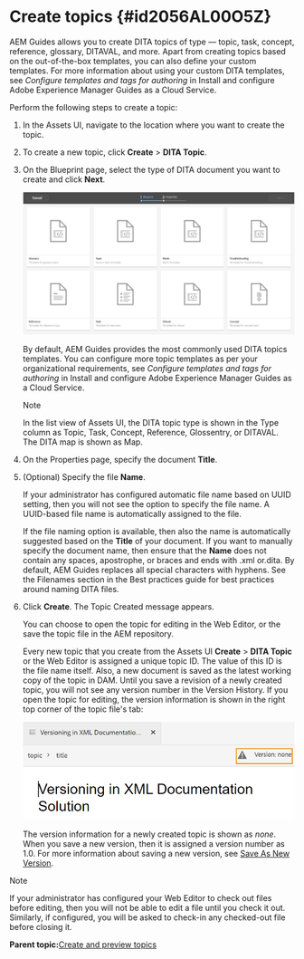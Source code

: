 # Create topics {#id2056AL00O5Z}

AEM Guides allows you to create DITA topics of type — topic, task, concept, reference, glossary, DITAVAL, and more. Apart from creating topics based on the out-of-the-box templates, you can also define your custom templates. For more information about using your custom DITA templates, see *Configure templates and tags for authoring* in Install and configure Adobe Experience Manager Guides as a Cloud Service.

Perform the following steps to create a topic:

1.  In the Assets UI, navigate to the location where you want to create the topic.

1.  To create a new topic, click **Create** \> **DITA Topic**.

1.  On the Blueprint page, select the type of DITA document you want to create and click **Next**.

    ![](images/create_dita_topic.png)

    By default, AEM Guides provides the most commonly used DITA topics templates. You can configure more topic templates as per your organizational requirements, see *Configure templates and tags for authoring* in Install and configure Adobe Experience Manager Guides as a Cloud Service.

    >[!NOTE]
    >
    > In the list view of Assets UI, the DITA topic type is shown in the Type column as Topic, Task, Concept, Reference, Glossentry, or DITAVAL. The DITA map is shown as Map.

1.  On the Properties page, specify the document **Title**.

1.  \(Optional\) Specify the file **Name**.

    If your administrator has configured automatic file name based on UUID setting, then you will not see the option to specify the file name. A UUID-based file name is automatically assigned to the file.

    If the file naming option is available, then also the name is automatically suggested based on the **Title** of your document. If you want to manually specify the document name, then ensure that the **Name** does not contain any spaces, apostrophe, or braces and ends with .xml or.dita. By default, AEM Guides replaces all special characters with hyphens. See the Filenames section in the Best practices guide for best practices around naming DITA files.

1.  Click **Create**. The Topic Created message appears.

    You can choose to open the topic for editing in the Web Editor, or the save the topic file in the AEM repository.

    Every new topic that you create from the Assets UI **Create** \> **DITA Topic** or the Web Editor is assigned a unique topic ID. The value of this ID is the file name itself. Also, a new document is saved as the latest working copy of the topic in DAM. Until you save a revision of a newly created topic, you will not see any version number in the Version History. If you open the topic for editing, the version information is shown in the right top corner of the topic file's tab:

    ![](images/topic-version-none_cs.png)

    The version information for a newly created topic is shown as *none*. When you save a new version, then it is assigned a version number as 1.0. For more information about saving a new version, see [Save As New Version](web-editor-features.md#save-as-new-version-id209ME400GXA).


>[!NOTE]
>
> If your administrator has configured your Web Editor to check out files before editing, then you will not be able to edit a file until you check it out. Similarly, if configured, you will be asked to check-in any checked-out file before closing it.

**Parent topic:**[Create and preview topics](create-preview-topics.md)

